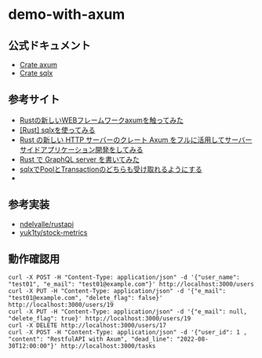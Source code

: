 # demo-with-axum

## 公式ドキュメント

* [Crate axum](https://docs.rs/axum/latest/axum/)
* [Crate sqlx](https://docs.rs/sqlx/latest/sqlx/index.html)

## 参考サイト

* [Rustの新しいWEBフレームワークaxumを触ってみた](https://zenn.dev/techno_tanoc/articles/99e54c82cb049f)
* [[Rust] sqlxを使ってみる](https://qiita.com/yagince/items/ffbff7d15420be1fc411)
* [Rust の新しい HTTP サーバーのクレート Axum をフルに活用してサーバーサイドアプリケーション開発をしてみる](https://blog-dry.com/entry/2021/12/26/002649)
* [Rust で GraphQL server を書いてみた](https://zenn.dev/takurinton/articles/bab60687f17c2b)
* [sqlxでPoolとTransactionのどちらも受け取れるようにする](https://qiita.com/FuJino/items/08b4c3298918191eab65)
* []()

## 参考実装

* [ndelvalle/rustapi](https://github.com/ndelvalle/rustapi)
* [yuk1ty/stock-metrics](https://github.com/yuk1ty/stock-metrics)

## 動作確認用

```
curl -X POST -H "Content-Type: application/json" -d '{"user_name": "test01", "e_mail": "test01@example.com"}' http://localhost:3000/users
curl -X PUT -H "Content-Type: application/json" -d '{"e_mail": "test01@example.com", "delete_flag": false}' http://localhost:3000/users/19
curl -X PUT -H "Content-Type: application/json" -d '{"e_mail": null, "delete_flag": true}' http://localhost:3000/users/19
curl -X DELETE http://localhost:3000/users/17
curl -X POST -H "Content-Type: application/json" -d '{"user_id": 1 , "content": "RestfulAPI with Axum", "dead_line": "2022-08-30T12:00:00"}' http://localhost:3000/tasks
```
